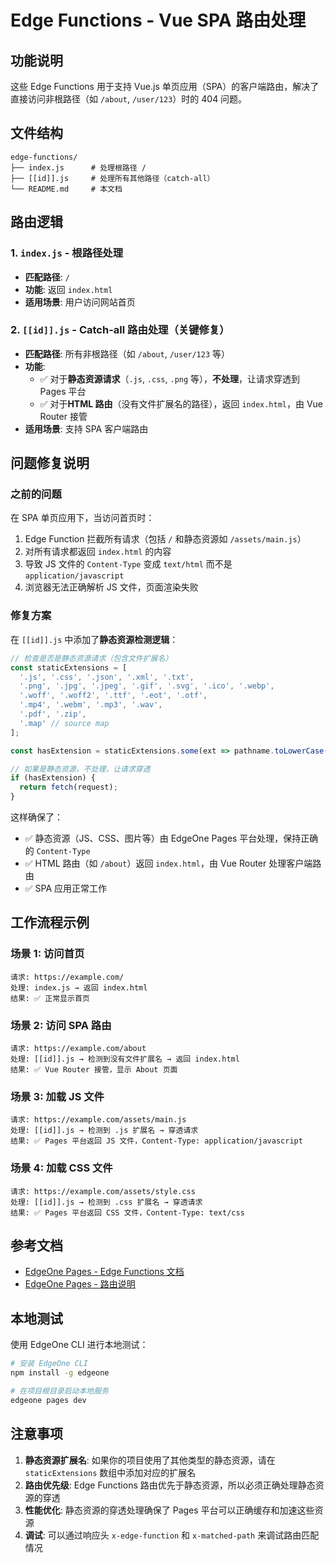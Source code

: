 # Edge Functions - Vue SPA 路由处理

## 功能说明

这些 Edge Functions 用于支持 Vue.js 单页应用（SPA）的客户端路由，解决了直接访问非根路径（如 `/about`, `/user/123`）时的 404 问题。

## 文件结构

```
edge-functions/
├── index.js      # 处理根路径 /
├── [[id]].js     # 处理所有其他路径（catch-all）
└── README.md     # 本文档
```

## 路由逻辑

### 1. `index.js` - 根路径处理
- **匹配路径**: `/`
- **功能**: 返回 `index.html`
- **适用场景**: 用户访问网站首页

### 2. `[[id]].js` - Catch-all 路由处理（关键修复）
- **匹配路径**: 所有非根路径（如 `/about`, `/user/123` 等）
- **功能**: 
  - ✅ 对于**静态资源请求**（`.js`, `.css`, `.png` 等），**不处理**，让请求穿透到 Pages 平台
  - ✅ 对于**HTML 路由**（没有文件扩展名的路径），返回 `index.html`，由 Vue Router 接管
- **适用场景**: 支持 SPA 客户端路由

## 问题修复说明

### 之前的问题
在 SPA 单页应用下，当访问首页时：
1. Edge Function 拦截所有请求（包括 `/` 和静态资源如 `/assets/main.js`）
2. 对所有请求都返回 `index.html` 的内容
3. 导致 JS 文件的 `Content-Type` 变成 `text/html` 而不是 `application/javascript`
4. 浏览器无法正确解析 JS 文件，页面渲染失败

### 修复方案
在 `[[id]].js` 中添加了**静态资源检测逻辑**：

```javascript
// 检查是否是静态资源请求（包含文件扩展名）
const staticExtensions = [
  '.js', '.css', '.json', '.xml', '.txt',
  '.png', '.jpg', '.jpeg', '.gif', '.svg', '.ico', '.webp',
  '.woff', '.woff2', '.ttf', '.eot', '.otf',
  '.mp4', '.webm', '.mp3', '.wav',
  '.pdf', '.zip',
  '.map' // source map
];

const hasExtension = staticExtensions.some(ext => pathname.toLowerCase().endsWith(ext));

// 如果是静态资源，不处理，让请求穿透
if (hasExtension) {
  return fetch(request);
}
```

这样确保了：
- ✅ 静态资源（JS、CSS、图片等）由 EdgeOne Pages 平台处理，保持正确的 `Content-Type`
- ✅ HTML 路由（如 `/about`）返回 `index.html`，由 Vue Router 处理客户端路由
- ✅ SPA 应用正常工作

## 工作流程示例

### 场景 1: 访问首页
```
请求: https://example.com/
处理: index.js → 返回 index.html
结果: ✅ 正常显示首页
```

### 场景 2: 访问 SPA 路由
```
请求: https://example.com/about
处理: [[id]].js → 检测到没有文件扩展名 → 返回 index.html
结果: ✅ Vue Router 接管，显示 About 页面
```

### 场景 3: 加载 JS 文件
```
请求: https://example.com/assets/main.js
处理: [[id]].js → 检测到 .js 扩展名 → 穿透请求
结果: ✅ Pages 平台返回 JS 文件，Content-Type: application/javascript
```

### 场景 4: 加载 CSS 文件
```
请求: https://example.com/assets/style.css
处理: [[id]].js → 检测到 .css 扩展名 → 穿透请求
结果: ✅ Pages 平台返回 CSS 文件，Content-Type: text/css
```

## 参考文档

- [EdgeOne Pages - Edge Functions 文档](https://pages.edgeone.ai/zh/document/edge-functions)
- [EdgeOne Pages - 路由说明](https://pages.edgeone.ai/zh/document/edge-functions#路由)

## 本地测试

使用 EdgeOne CLI 进行本地测试：

```bash
# 安装 EdgeOne CLI
npm install -g edgeone

# 在项目根目录启动本地服务
edgeone pages dev
```

## 注意事项

1. **静态资源扩展名**: 如果你的项目使用了其他类型的静态资源，请在 `staticExtensions` 数组中添加对应的扩展名
2. **路由优先级**: Edge Functions 路由优先于静态资源，所以必须正确处理静态资源的穿透
3. **性能优化**: 静态资源的穿透处理确保了 Pages 平台可以正确缓存和加速这些资源
4. **调试**: 可以通过响应头 `x-edge-function` 和 `x-matched-path` 来调试路由匹配情况
